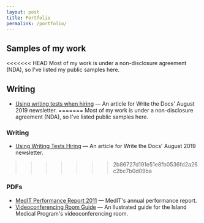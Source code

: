 ```yaml
---
layout: post
title: Portfolio
permalink: /portfolio/
---
```


## Samples of my work

<<<<<<< HEAD
Most of my work is under a non-disclosure agreement (NDA), so I've listed my public samples here.

## Writing

* [Using writing tests when hiring](http://www.writethedocs.org/blog/newsletter-august-2019/) — An article for Write the Docs' August 2019 newsletter.
=======
Most of my work is under a non-disclosure agreement (NDA), so I've listed public samples here.

### Writing

* [Using Writing Tests Hiring](http://www.writethedocs.org/blog/newsletter-august-2019/) — An article for Write the Docs' August 2019 newsletter.
>>>>>>> 2b86727d191e51e8fb0536fd2a26c2bc7b0d09ba

### PDFs

* <a href="/assets/MedIT_PerformanceReport2011.pdf">MedIT Performance Report 2011</a> — MedIT's annual performance report.
* <a href="/assets/cheatsheet_IslandMedicalProgram.pdf">Videoconferencing Room Guide</a> — An llustrated guide for the Island Medical Program's videoconferencing room.
